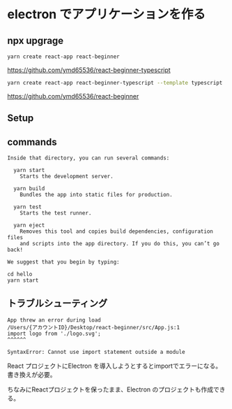 # electron でアプリケーションを作る

## npx upgrage

```sh
yarn create react-app react-beginner
```

<https://github.com/ymd65536/react-beginner-typescript>

```sh
yarn create react-app react-beginner-typescript --template typescript
```

<https://github.com/ymd65536/react-beginner>

## Setup

## commands

```text
Inside that directory, you can run several commands:

  yarn start
    Starts the development server.

  yarn build
    Bundles the app into static files for production.

  yarn test
    Starts the test runner.

  yarn eject
    Removes this tool and copies build dependencies, configuration files
    and scripts into the app directory. If you do this, you can’t go back!

We suggest that you begin by typing:

cd hello
yarn start
```

## トラブルシューティング

```text
App threw an error during load
/Users/{アカウントID}/Desktop/react-beginner/src/App.js:1
import logo from './logo.svg';
^^^^^^

SyntaxError: Cannot use import statement outside a module
```

React プロジェクトにElectron を導入しようとするとimportでエラーになる。
書き換えが必要。

ちなみにReactプロジェクトを保ったまま、Electron のプロジェクトも作成できる。
